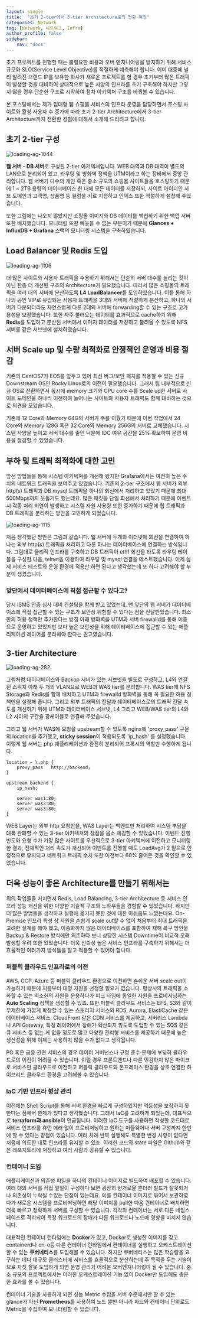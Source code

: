 ```yaml
---
layout: single
title:  "초기 2-tier에서 3-tier Architecture로의 전환 여정"
categories: Network
tag: [Network, 네트워크, Infra]
author_profile: false
sidebar:
    nav: "docs"
---
```


초기 프로젝트를 진행할 때는 불필요한 비용과 오버 엔지니어링을 방지하기 위해 서비스 규모와 SLO(Service Level Objective)를 적절하게 예측해야 합니다. 이미 대중에 널리 알려진 브랜드 IP를 보유한 회사가 새로운 프로젝트를 할 경우 초기부터 많은 트래픽이 발생할 것을 대비하여 상대적으로 높은 사양의 인프라를 초기 구축해야 하지만 그렇지 않을 경우 단순한 구조로 시작하여 점차 아키텍쳐 구조를 바꿔볼 수 있습니다.

본 포스팅에서는 제가 임대형 웹 쇼핑몰 서비스의 인프라 운영을 담당하면서 호스팅 사이트와 활성 사용자 수 증가에 따라 초기 2-tier Architecture에서 3-tier Architecture까지 전환한 경험에 대해서 소개해 드리려고 합니다.

## 초기 2-tier 구성

<img title="" src="../../images/2024-12-08-3_tier/633c5717b553affb20c1483cedd85072c245398a.png" alt="loading-ag-1044" data-align="center">

**웹 서버 - DB 서버**로 구성된 2-tier 아키텍쳐입니다. WEB 대역과 DB 대역이 별도의 LAN으로 분리되어 있고, 라우팅 및 방화벽 정책을 UTM이라고 하는 장비에서 중앙 관리합니다. 웹 서버가 다수의 개인 혹은 중소 규모의 쇼핑몰 사이트들을 호스팅하기 때문에 1 ~ 2TB 용량의 데이터베이스 한 대에 모든 데이터를 저장하되, 사이트 아이디인 서브 도메인과 고객명, 상품명 등 컬럼을 키로 지정하고 인덱스 또한 적절하게 설정해 주었습니다. 

또한 그림에는 나오지 않았지만 쇼핑몰 이미지와 DB 데이터를 백업하기 위한 백업 서버 또한 배치했습니다. 모니터링 또한 빼놓을 수 없는 부분이기 때문에 **Glances + InfluxDB + Grafana** 스택의 모니터링 시스템을 구축하였습니다.

## Load Balancer 및 Redis 도입

<img title="" src="../../images/2024-12-08-3_tier/21c9a4e45f4aa7747ff771a1c998d147ed01df48.png" alt="loading-ag-1106" data-align="center">

더 많은 사이트와 사용자 트래픽을 수용하기 위해서는 단순히 서버 대수를 늘리는 것이 아닌 한층 더 개선된 구조의 Architecture가 필요했습니다. 따라서 많은 쇼핑몰의 트래픽을 여러 대의 서버에 분산하도록 **L4 LoadBalancer**를 도입하였습니다. 이를 통해 하나의 공인 VIP로 유입되는 사용자 트래픽을 3대의 서버에 적절하게 분산하고, 하나의 서버가 다운되더라도 자연스럽게 다른 2대의 서버에 forwarding할 수 있는 구조로 고가용성을 보장했습니다. 또한 자주 불러오는 데이터를 효과적으로 cache하기 위해 **Redis**를 도입하고 분산된 서버에서 이미지 데이터를 저장하고 불러올 수 있도록 NFS 서버를 같은 서브넷에 설치하였습니다.

## 서버 Scale up 및 수량 최적화로 안정적인 운영과 비용 절감

기존의 CentOS7가 EOS를 앞두고 있어 최신 버그/보안 패치를 적용할 수 있는 신규 Downstream OS인 Rocky Linux로의 이전이 필요했습니다. 그래서 팀 내부적으로 신규 OS로 전환하면서 동시에 memory 크기와 CPU core 수를 Scale up한 서버로 사이트 도메인을 하나씩 이전하여 늘어나는 사이트와 사용자 트래픽도 함께 대비하는 것으로 의견을 모았습니다. 

기존에 12 Core와 Memory 64G의 서버가 주를 이뤘기 때문에 이번 작업에서 24 Core와 Memory 128G 혹은 32 Core와 Memory 256G의 서버로 교체했습니다. 시스템 사양을 높이고 서버 대수를 줄인 덕분에 IDC 여유 공간을 25% 확보하여 운영 비용을 절감할 수 있었습니다. 

## 부하 및 트래픽 최적화에 대한 고민

앞선 방법들을 통해 시스템 아키텍쳐를 개선해 왔지만 Grafana에서는 여전히 높은 수치의 네트워크 트래픽을 보여주고 있었습니다. 기존의 2-tier 구조에서 웹 서버가 외부 http(s) 트래픽과 DB mysql 트래픽을 하나의 회선에서 처리하고 있었기 때문에 최대 500Mbps까지 웃돌기도 했는데요. 많은 패킷을 단일 회선에서 처리하기 때문에 이벤트 시 각종 처리 지연이 발생하고 시스템 자원 사용량 또한 증가하기 때문에 웹 트래픽과 DB 트래픽을 분리하는 방안을 고민하게 되었습니다.

<img title="" src="../../images/2024-12-08-3_tier/9d35f9a694ac741192d5e4a219092bbc0c6f463b.png" alt="loading-ag-1115" data-align="center">

처음 생각했던 방안은 그림과 같습니다. 웹 서버에 두개의 이더넷에 회선을 연결하여 하나는 외부 http(s) 트래픽을 처리하고 다른 하나는 데이터베이스에 연결하는 방식입니다. 그림대로 물리적 인프라를 구축하고 DB 트래픽이 eth1 회선을 타도록 라우팅 테이블을 구성한 다음, telnet을 이용하여 라우팅 및 mysql 연결을 테스트했습니다. 이제 실제 서비스 테스트와 운영 환경에 적용만 하면 된다고 생각했는데 또 하나 고려해야 할 부분이 생겼습니다.

### 앞단에서 데이터베이스에 직접 접근할 수 있다고?

당시 ISMS 인증 심사 대비 컨설팅을 함께 받고 있었는데, 맨 앞단의 웹 서버가 데이터베이스에 직접 접근할 수 있는 구조가 보안상 위험할 수 있다는 점을 전달받았습니다. 최소한의 허용 정책만 추가한다는 방침 아래 방화벽을 UTM과 서버 firewalld를 통해 이중으로 운영하고 있었지만 보다 높은 보안성을 위해 데이터베이스에 접근할 수 있는 애플리케이션 레이어를 분리해야 한다는 권고였습니다.

## 3-tier Architecture

![loading-ag-282](../../images/2024-12-08-3_tier/59e14263f81d4ba878deab5739b32ec3a91de753.png)

그림처럼 데이터베이스와 Backup 서버가 있는 서브넷을 별도로 구성하고, L4와 연결된 스위치 아래 두 개의 VLAN으로 WEB과 WAS tier를 분리합니다. WAS tier에 NFS Storage와 Redis를 함께 배치하고 UTM과 firewalld 방화벽을 통해 꼭 필요한 허용 정책만을 설정해 줍니다. 
그리고 외부 트래픽의 전달과 데이터베이스로의 트래픽 전달 속도를 개선하기 위해 UTM과 데이터베이스 서브넷, L4 그리고 WEB/WAS tier의 L4와 L2 사이의 구간을 광케이블로 연결해 주었습니다.

그리고 웹 서버가 WAS에 요청을 upstream할 수 있도록 nginx에 'proxy_pass' 구문의 location을 추가했고, **sticky session**이 적용되도록 'ip_hash' 를 설정했습니다. 이렇게 웹 서버는 php 애플리케이션과 완전히 분리되어 프록시의 역할만 수행하게 됩니다.

```
location ~ \.php {
    proxy_pass   http://backend;
}
```

```
upstream backend {
    ip_hash;

    server was1:80;
    server was2:80;
    server was3:80;
}
```

WEB Layer는 외부 http 요청만을, WAS Layer는 백엔드만 처리하여 시스템 부담을 대폭 완화할 수 있는 3-tier 아키텍쳐의 장점을 몸소 체감할 수 있었습니다. 이벤트 진행 빈도와 요청 수가 가장 많은 사이트를 우선적으로 3-tier 아키텍쳐에 이전하고 모니터링한 결과, 전체적인 처리 속도가 개선되어 이벤트를 진행할 때도 LoadAvg가 2 밑으로 안정적으로 유지되고 네트워크 트래픽 수치 또한 이전보다 60% 줄어든 것을 확인할 수 있었습니다.

## 더욱 성능이 좋은 Architecture를 만들기 위해서는

위의 작업들을 거치면서 Redis, Load Balancing, 3-tier Architecture 등 서비스 인프라 성능 개선을 위한 다양한 기술적 구조와 노하우들을 경험할 수 있었습니다. 하지만 더 많은 방법들을 생각하고 실행에 옮기지 못한 것에 대한 아쉬움도 느꼈는데요. On-Premise 인프라 특성 상 자원을 손쉽게 scale out할 수 없어 처음부터 최대 트래픽을 고려한 설계를 해야 했고, 이중화하지 않은 데이터베이스를 포함하여 재해 복구 방안을 Backup & Restore 방식에만 의존하다 보니 상당한 시스템 Downtime이 비교적 오래 발생할 우려 또한 있었습니다. 더욱 신뢰성 높은 서비스 인프라를 구축하기 위해서는 더 효율적인 여러가지 방식들을 알고 적용할 수 있어야 합니다.

### 퍼블릭 클라우드 인프라로의 이전

AWS, GCP, Azure 등 퍼블릭 클라우드 환경으로 이전하면 손쉬운 서버 scale out이 가능하기 때문에 처음부터 대형 자원을 선정할 필요가 없습니다. 평상시의 트래픽을 소화할 수 있는 최소한의 자원을 운용하다가 피크 타임에 동일한 자원을 프로비저닝하는 **Auto Scaling** 정책을 생성할 수 있죠. 또한 퍼블릭 클라우드 서비스는 EFS, S3와 같이 무제한에 가깝게 확장할 수 있는 스토리지 서비스와 RDS, Aurora, ElastiCache 같은 데이터베이스 서비스, CloudFront 같은 CDN 서비스를 제공하고, 서버리스 Lambda나 API Gateway, 특정 레이어에서 장애가 확산되지 않도록 도입할 수 있는 SQS 같은 큐 서비스 등 없는 게 없을 정도로 많고 다양한 관리형 서비스를 제공하기 때문에 높은 생산성을 위해 이제는 사용하지 않을 수가 없다고 생각됩니다.

PG 혹은 금융 관련 서비스의 경우 데이터 거버넌스나 규정 준수 문제에 부딪혀 클라우드로의 이전이 어려울 수 있습니다. 이럴 경우 프론트엔드나 다른 민감하지 않은 마이크로 서비스만 클라우드로 이전하고 퍼블릭 클라우드와 온프레미스 환경을 상호 연결한 하이브리드 클라우드 환경을 고려해볼 수 있습니다.

### IaC 기반 인프라 형상 관리

이전에는 Shell Script를 통해 서버 환경을 빠르게 구성하였지만 멱등성을 보장하지 못한다는 점에서 한계가 있다고 생각했습니다. 그래서 IaC를 고려하게 되었는데, 대표적으로 **terraform과 ansible**이 언급됩니다. 이러한 IaC 도구를 사용하면 작성한 코드대로 서비스 인프라를 휴먼 에러 없이 프로비저닝하고 원하는 미들웨어나 서버 구성까지 한번에 할 수 있다는 장점이 있습니다. 여러 차례 반복 실행해도 특별한 변경 사항이 없다면 처음에 의도한 대로 인프라를 유지할 수 있죠. 이러한 코드와 state 파일은 Github와 같은 레포지토리에 저장하고 여러 사람과 공유할 수 있습니다.

### 컨테이너 도입

애플리케이션과 의존성 파일을 하나의 컨테이너 이미지로 빌드하여 배포할 수 있습니다. 여러 대의 서버를 직접 일일이 구성하다 보면 굉장히 번거로울 뿐더러 빌드가 잘못되거나 의존성이 누락될 수있는 단점이 있는데요. 이를 컨테이너 이미지로 묶어서 보관하였다가 새로운 시스템을 프로비저닝하면 해당 이미지를 pull한 다음 컨테이너로 배치하면 더욱 빠르고 정확하게 서버를 구성할 수 있습니다. 각각의 컨테이너는 서로 다른 네임스페이스로 격리되어 특정 워크로드의 장애가 다른 워크로드나 노드에 영향을 미치지 않습니다.

대표적인 컨테이너 런타임에는 **Docker**가 있고, Docker로 생성한 이미지를 갖고 containerd나 cri-o등 다른 컨테이너 런타임에서 컨테이너를 실행하고 오케스트레이션할 수 있는 **쿠버네티스**를 도입해볼 수 있습니다. 하지만 쿠버네티스는 많은 학습량을 요구하는 데다 대규모 클러스터에 서비스를 효율적으로 분산하는데 주 목적을 두는 기술이므로 자칫 잘못 도입하게 되면 운영 관리가 어려운 오버엔지니어링이 될 수 있습니다. 중소 규모의 프로젝트에서는 이러한 오케스트레이션 기능 없이 Docker만 도입해도 충분한 효과를 볼 수 있습니다.

컨테이너 기술을 사용하게 되면 성능 Metric 수집을 서버 수준에서만 할 수 있는 glance가 아닌 **Prometheus**를 사용하여 노드 뿐만 아니라 파드와 컨테이너 단위로도 Metric을 수집하여 모니터링할 수 있습니다.
